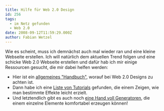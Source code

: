 ```yaml
---
title: Hilfe für Web 2.0 Design
id: 256
tags:
  - im Netz gefunden
  - Web 2.0
date: 2008-09-12T11:59:29.000Z
author: Fabian Wetzel
---
```


Wie es scheint, muss ich demnächst auch mal wieder ran und eine kleine Webseite erstellen. Ich will natürlich dem aktuellen Trend folgen und eine schicke Web 2.0 Webseite erstellen und dafür hab ich mir einige Ressourcen gesucht, die mir dabei helfen werden:

*   Hier ist ein [allgemeines "Handbuch"](http://www.webdesignfromscratch.com/web-2.0-design-style-guide.cfm), worauf bei Web 2.0 Designs zu achten ist.
*   Dann habe ich eine [Liste von Tutorials](http://www.drweb.de/weblog/weblog/?p=780) gefunden, die einem Zeigen, wie man bestimmte Effekte leicht erzielt.
*   Und letztendlich gibt es auch noch [eine Hand voll Generatoren](http://www.cssaddict.com/blog/web-20-design-generators/), die einem einzelne Elemente komfortabel erzeugen können!

